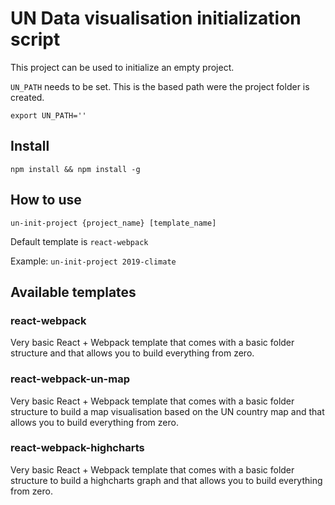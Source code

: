 # UN Data visualisation initialization script

This project can be used to initialize an empty project.

`UN_PATH` needs to be set. This is the based path were the project folder is created.

`export UN_PATH=''`

## Install

`npm install && npm install -g`

## How to use

`un-init-project {project_name} [template_name]`

Default template is `react-webpack`

Example: `un-init-project 2019-climate`

## Available templates

### react-webpack

Very basic React + Webpack template that comes with a basic folder structure and that allows you to build everything from zero.

### react-webpack-un-map

Very basic React + Webpack template that comes with a basic folder structure to build a map visualisation based on the UN country map and that allows you to build everything from zero.


### react-webpack-highcharts

Very basic React + Webpack template that comes with a basic folder structure to build a highcharts graph and that allows you to build everything from zero.
